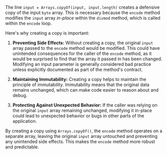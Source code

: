 The line `input = Arrays.copyOf(input, input.length)` creates a defensive copy of the input `byte` array.  This is necessary because the `encode` method modifies the `input` array *in-place* within the `divmod` method, which is called within the `encode` loop.

Here's why creating a copy is important:

1. **Preventing Side Effects:** Without creating a copy, the original `input` array passed to the `encode` method would be modified. This could have unintended consequences for the caller of the `encode` method, as it would be surprised to find that the array it passed in has been changed.  Modifying an input parameter is generally considered bad practice unless explicitly documented as part of the method's contract.

2. **Maintaining Immutability:**  Creating a copy helps to maintain the principle of immutability. Immutability means that the original data remains unchanged, which can make code easier to reason about and debug.

3. **Protecting Against Unexpected Behavior:** If the caller was relying on the original `input` array remaining unchanged, modifying it in-place could lead to unexpected behavior or bugs in other parts of the application.

By creating a copy using `Arrays.copyOf()`, the `encode` method operates on a separate array, leaving the original `input` array untouched and preventing any unintended side effects.  This makes the `encode` method more robust and predictable.